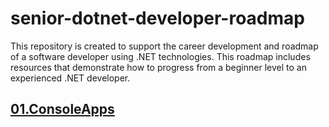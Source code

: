 # senior-dotnet-developer-roadmap
This repository is created to support the career development and roadmap of a software developer using .NET technologies. This roadmap includes resources that demonstrate how to progress from a beginner level to an experienced .NET developer.

## [01.ConsoleApps](https://github.com/mfurkanayhan/senior-dotnet-developer-roadmap/tree/main/01.ConsoleApps)